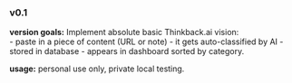 ### v0.1
**version goals:**
Implement absolute basic Thinkback.ai vision: <br>
    - paste in a piece of content (URL or note)
    - it gets auto-classified by AI
    - stored in database
    - appears in dashboard sorted by category.

**usage:**
personal use only, private local testing.
